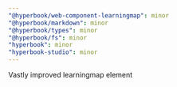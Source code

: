 ```yaml
---
"@hyperbook/web-component-learningmap": minor
"@hyperbook/markdown": minor
"@hyperbook/types": minor
"@hyperbook/fs": minor
"hyperbook": minor
"hyperbook-studio": minor
---
```


Vastly improved learningmap element
